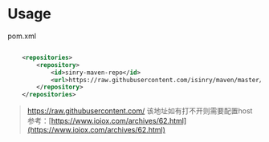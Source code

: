 # Usage

pom.xml
```xml

    <repositories>
        <repository>
            <id>sinry-maven-repo</id>
            <url>https://raw.githubusercontent.com/isinry/maven/master/repository/</url>
        </repository>
    </repositories>
```

> https://raw.githubusercontent.com/ 该地址如有打不开则需要配置host
> 参考：[https://www.ioiox.com/archives/62.html](https://www.ioiox.com/archives/62.html)

